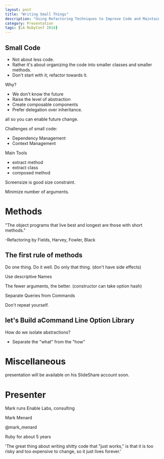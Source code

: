 ```yaml
---
layout: post
title: "Writing Small Things"
description: "Using Refactoring Techniques to Improve Code and Maintainability"
category: Presentation
tags: [LA RubyConf 2014]
---
```


## Small Code

* Not about less code.
* Rather it's about organizing the code into smaller classes and smaller methods.
* Don't start with it; refactor towards it.

Why?

<!-- more -->

* We don't know the future
* Raise the level of abstraction
* Create composable components
* Prefer delegation over inheritance.

all so you can enable future change.

Challenges of small code:

* Dependency Management
* Context Management

Main Tools

* extract method
* extract class
* composed method

Screensize is good size constraint.

Minimize number of arguments.

# Methods

"The object programs that live best and longest are those with short methods."

-Refactoring by Fields, Harvey, Fowler, Black

## The first rule of methods

Do one thing.  Do it well.  Do only that thing. (don't have side effects)

Use descriptive Names

The fewer arguments, the better.  (constructor can take option hash)

Separate Queries from Commands

Don't repeat yourself.

## let's Build aCommand Line Option Library

How do we isolate abstractions?

* Separate the "what" from the "how"

# Miscellaneous

presentation will be available on his SlideShare account soon.

# Presenter

Mark runs Enable Labs, consulting

Mark Menard

@mark_menard

Ruby for about 5 years

'The great thing about writing shitty code that "just works," is that it is too risky and too expensive to change,
so it just lives forever.'
